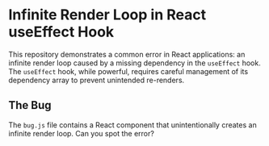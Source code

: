 # Infinite Render Loop in React useEffect Hook

This repository demonstrates a common error in React applications: an infinite render loop caused by a missing dependency in the `useEffect` hook.  The `useEffect` hook, while powerful, requires careful management of its dependency array to prevent unintended re-renders.

## The Bug

The `bug.js` file contains a React component that unintentionally creates an infinite render loop.  Can you spot the error?